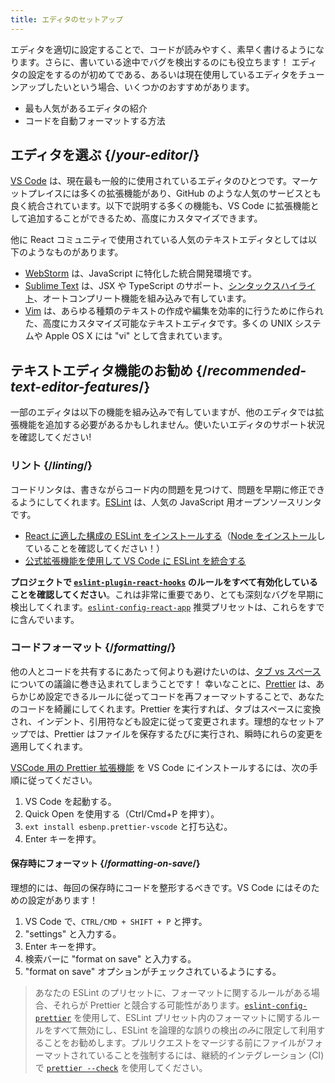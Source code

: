 ```yaml
---
title: エディタのセットアップ
---
```


<Intro>

エディタを適切に設定することで、コードが読みやすく、素早く書けるようになります。さらに、書いている途中でバグを検出するのにも役立ちます！ エディタの設定をするのが初めてである、あるいは現在使用しているエディタをチューンアップしたいという場合、いくつかのおすすめがあります。

</Intro>

<YouWillLearn>

* 最も人気があるエディタの紹介
* コードを自動フォーマットする方法

</YouWillLearn>

## エディタを選ぶ {/*your-editor*/}

[VS Code](https://code.visualstudio.com/) は、現在最も一般的に使用されているエディタのひとつです。マーケットプレイスには多くの拡張機能があり、GitHub のような人気のサービスとも良く統合されています。以下で説明する多くの機能も、VS Code に拡張機能として追加することができるため、高度にカスタマイズできます。

他に React コミュニティで使用されている人気のテキストエディタとしては以下のようなものがあります。

* [WebStorm](https://www.jetbrains.com/webstorm/) は、JavaScript に特化した統合開発環境です。
* [Sublime Text](https://www.sublimetext.com/) は、JSX や TypeScript のサポート、[シンタックスハイライト](https://stackoverflow.com/a/70960574/458193)、オートコンプリート機能を組み込みで有しています。
* [Vim](https://www.vim.org/) は、あらゆる種類のテキストの作成や編集を効率的に行うために作られた、高度にカスタマイズ可能なテキストエディタです。多くの UNIX システムや Apple OS X には "vi" として含まれています。

## テキストエディタ機能のお勧め {/*recommended-text-editor-features*/}

一部のエディタは以下の機能を組み込みで有していますが、他のエディタでは拡張機能を追加する必要があるかもしれません。使いたいエディタのサポート状況を確認してください!

### リント {/*linting*/}

コードリンタは、書きながらコード内の問題を見つけて、問題を早期に修正できるようにしてくれます。[ESLint](https://eslint.org/) は、人気の JavaScript 用オープンソースリンタです。

* [React に適した構成の ESLint をインストールする](https://www.npmjs.com/package/eslint-config-react-app)（[Node をインストール](https://nodejs.org/en/download/current/)していることを確認してください！）
* [公式拡張機能を使用して VS Code に ESLint を統合する](https://marketplace.visualstudio.com/items?itemName=dbaeumer.vscode-eslint)

**プロジェクトで [`eslint-plugin-react-hooks`](https://www.npmjs.com/package/eslint-plugin-react-hooks) のルールをすべて有効化していることを確認してください**。これは非常に重要であり、とても深刻なバグを早期に検出してくれます。[`eslint-config-react-app`](https://www.npmjs.com/package/eslint-config-react-app) 推奨プリセットは、これらをすでに含んでいます。

### コードフォーマット {/*formatting*/}

他の人とコードを共有するにあたって何よりも避けたいのは、[タブ vs スペース](https://www.google.com/search?q=tabs+vs+spaces) についての議論に巻き込まれてしまうことです！ 幸いなことに、[Prettier](https://prettier.io/) は、あらかじめ設定できるルールに従ってコードを再フォーマットすることで、あなたのコードを綺麗にしてくれます。Prettier を実行すれば、タブはスペースに変換され、インデント、引用符なども設定に従って変更されます。理想的なセットアップでは、Prettier はファイルを保存するたびに実行され、瞬時にれらの変更を適用してくれます。

[VSCode 用の Prettier 拡張機能](https://marketplace.visualstudio.com/items?itemName=esbenp.prettier-vscode) を VS Code にインストールするには、次の手順に従ってください。

1. VS Code を起動する。
2. Quick Open を使用する（Ctrl/Cmd+P を押す）。
3. `ext install esbenp.prettier-vscode` と打ち込む。
4. Enter キーを押す。

#### 保存時にフォーマット {/*formatting-on-save*/}

理想的には、毎回の保存時にコードを整形するべきです。VS Code にはそのための設定があります！

1. VS Code で、`CTRL/CMD + SHIFT + P` と押す。
2. "settings" と入力する。
3. Enter キーを押す。
4. 検索バーに "format on save" と入力する。
5. "format on save" オプションがチェックされているようにする。

> あなたの ESLint のプリセットに、フォーマットに関するルールがある場合、それらが Prettier と競合する可能性があります。[`eslint-config-prettier`](https://github.com/prettier/eslint-config-prettier) を使用して、ESLint プリセット内のフォーマットに関するルールをすべて無効にし、ESLint を論理的な誤りの検出*のみ*に限定して利用することをお勧めします。プルリクエストをマージする前にファイルがフォーマットされていることを強制するには、継続的インテグレーション (CI) で [`prettier --check`](https://prettier.io/docs/en/cli.html#--check) を使用してください。
